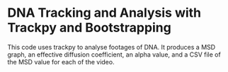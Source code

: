 # DNA Tracking and Analysis with Trackpy and Bootstrapping
This code uses trackpy to analyse footages of DNA. It produces a MSD graph, an effective diffusion coefficient, an alpha value, and a CSV file of the MSD value for each of the video.
